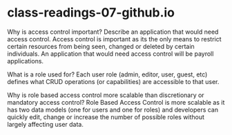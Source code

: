 # class-readings-07-github.io

Why is access control important? Describe an application that would need access control.
Access control is important as its the only means to restrict certain resources from being seen, changed or deleted by certain individuals.
An application that would need access control will be payroll applications.

What is a role used for?
Each user role (admin, editor, user, guest, etc) defines what CRUD operations (or capabilities) are accessible to that user.

Why is role based access control more scalable than discretionary or mandatory access control?
Role Based Access Control is more scalable as it has
two data models (one for users and one for roles) and developers can quickly edit, 
change or increase the number of possible roles without largely affecting user data. 
